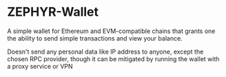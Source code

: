 # ZEPHYR-Wallet
A simple wallet for Ethereum and EVM-compatible chains that grants one the ability to send simple transactions
and view your balance.

Doesn't send any personal data like IP address to anyone, except the chosen RPC provider, though it can be mitigated by running the wallet with a proxy service or VPN
